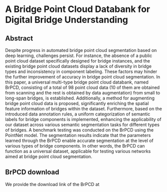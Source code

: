 # A Bridge Point Cloud Databank for Digital Bridge Understanding

## Abstract
Despite progress in automated bridge point cloud segmentation based on deep learning, challenges persist. For instance, the absence of a public point cloud dataset specifically designed for bridge instances, and the existing bridge point cloud datasets display a lack of diversity in bridge types and inconsistency in component labeling. These factors may hinder the further improvement of accuracy in bridge point cloud segmentation. In this paper, a universal multi-type bridge point cloud databank, named BrPCD, consisting of a total of 98 point cloud data (10 of them are obtained from scanning and the rest is obtained by data augmentation) from small to long-span bridges, is established. Additionally, a method for augmenting bridge point cloud data is proposed, significantly enriching the spatial feature information of bridges within the dataset. Furthermore, based on the introduced data annotation rules, a uniform categorization of semantic labels for bridge components is implemented, enhancing the applicability of our dataset across various semantic segmentation tasks for different types of bridges. A benchmark testing was conducted on the BrPCD using the PointNet model. The segmentation results indicate that the parameters learned through the BrPCD enable accurate segmentation at the level of various types of bridge components. In other words, the BrPCD can function as a universal dataset, applicable for testing various networks aimed at bridge point cloud segmentation.
## BrPCD download
We provide the download link of the BrPCD at
